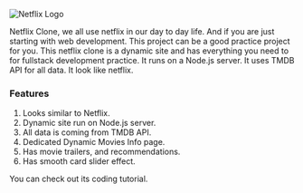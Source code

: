 <!-- ![Thumbnail]() -->

![Netflix Logo](https://github.com/kunaal438/netflix-clone-2.0/blob/master/public/img/logo.png?raw=true)

Netflix Clone, we all use netflix in our day to day life. And if you are just starting with web development. This project can be a good practice project for you. This netflix clone is a dynamic site and has everything you need to for fullstack development practice. It runs on a Node.js server. It uses TMDB API for all data. It look like netflix. 

### Features

1. Looks similar to Netflix.
2. Dynamic site run on Node.js server.
3. All data is coming from TMDB API.
4. Dedicated Dynamic Movies Info page.
5. Has movie trailers, and recommendations.
6. Has smooth card slider effect.

You can check out its coding tutorial.
